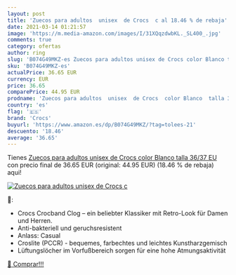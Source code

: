 ```yaml
---
layout: post
title: 'Zuecos para adultos  unisex  de Crocs  c al 18.46 % de rebaja'
date: 2021-03-14 01:21:57
image: 'https://m.media-amazon.com/images/I/31XQqzdwbKL._SL400_.jpg'
comments: true
category: ofertas
author: ring
slug: 'B074G49MKZ-es Zuecos para adultos unisex de Crocs color Blanco talla...'
sku: 'B074G49MKZ-es'
actualPrice: 36.65 EUR
currency: EUR
price: 36.65
comparePrice: 44.95 EUR
prodname: 'Zuecos para adultos  unisex  de Crocs  color Blanco  talla 36/37 EU'
country: 'es'
flag: '🇪🇸'
brand: 'Crocs'
buyurl: 'https://www.amazon.es/dp/B074G49MKZ/?tag=tolees-21'
descuento: '18.46'
average: '36.65'
---
```


Tienes [Zuecos para adultos  unisex  de Crocs  color Blanco  talla 36/37 EU](https://www.amazon.es/dp/B074G49MKZ/?tag=tolees-21) con precio final de  36.65 EUR (original: 44.95 EUR) (18.46 %  de rebaja) aqui!

[![Zuecos para adultos  unisex  de Crocs  c](https://m.media-amazon.com/images/I/31XQqzdwbKL._SL400_.jpg)](https://www.amazon.es/dp/B074G49MKZ/?tag=tolees-21)

🔎:

- Crocs Crocband Clog – ein beliebter Klassiker mit Retro-Look für Damen und Herren.
- Anti-bakteriell und geruchsresistent
- Anlass: Casual
- Croslite (PCCR) - bequemes, farbechtes und leichtes Kunstharzgemisch
- Lüftungslöcher im Vorfußbereich sorgen für eine hohe Atmungsaktivität

[🛒 Comprar!!!](https://www.amazon.es/dp/B074G49MKZ/?tag=tolees-21)
